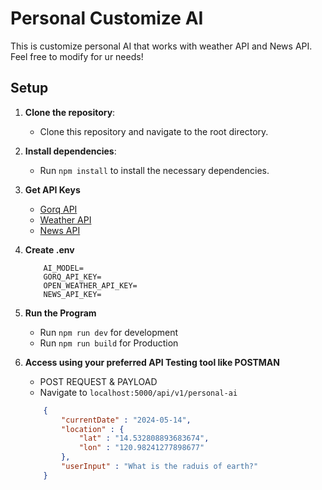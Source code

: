 # Personal Customize AI

This is customize personal AI that works with weather API and News API. 
Feel free to modify for ur needs!


## Setup


1. **Clone the repository**:
   - Clone this repository and navigate to the root directory.

2. **Install dependencies**:
   - Run `npm install` to install the necessary dependencies.

3. **Get API Keys**
    - [Gorq API](https://groq.com/)
    - [Weather API](https://home.openweathermap.org/)
    - [News API](https://newsapi.org/)


4. **Create .env**

    ```
        AI_MODEL= 
        GORQ_API_KEY= 
        OPEN_WEATHER_API_KEY=
        NEWS_API_KEY=
    ```

    
4. **Run the Program**
    - Run `npm run dev` for development
    - Run `npm run build` for Production

    
4. **Access using your preferred API Testing tool like POSTMAN**
    - POST REQUEST & PAYLOAD
    - Navigate to `localhost:5000/api/v1/personal-ai` 
    ```json
        {
            "currentDate" : "2024-05-14",
            "location" : {
                "lat" : "14.532808893683674",
                "lon" : "120.98241277898677"
            },
            "userInput" : "What is the raduis of earth?"
        }
    ```